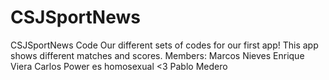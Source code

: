 # CSJSportNews
CSJSportNews Code
Our different sets of codes for our first app! This app shows different matches and scores.
Members:
Marcos Nieves
Enrique Viera
Carlos Power es homosexual <3
Pablo Medero